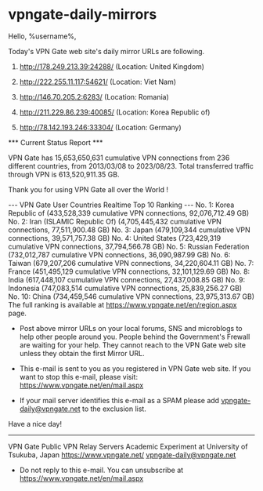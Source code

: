 # vpngate-daily-mirrors

Hello, %username%,

Today's VPN Gate web site's daily mirror URLs are following.

1. http://178.249.213.39:24288/
   (Location: United Kingdom)

2. http://222.255.11.117:54621/
   (Location: Viet Nam)

3. http://146.70.205.2:6283/
   (Location: Romania)

4. http://211.229.86.239:40085/
   (Location: Korea Republic of)

5. http://78.142.193.246:33304/
   (Location: Germany)


*** Current Status Report ***

VPN Gate has 15,653,650,631 cumulative VPN connections from 236 different countries, from 2013/03/08 to 2023/08/23.
Total transferred traffic through VPN is 613,520,911.35 GB.

Thank you for using VPN Gate all over the World !


--- VPN Gate User Countries Realtime Top 10 Ranking ---
No. 1: Korea Republic of (433,528,339 cumulative VPN connections, 92,076,712.49 GB)
No. 2: Iran (ISLAMIC Republic Of) (4,705,445,432 cumulative VPN connections, 77,511,900.48 GB)
No. 3: Japan (479,109,344 cumulative VPN connections, 39,571,757.38 GB)
No. 4: United States (723,429,319 cumulative VPN connections, 37,794,566.78 GB)
No. 5: Russian Federation (732,012,787 cumulative VPN connections, 36,090,987.99 GB)
No. 6: Taiwan (679,207,206 cumulative VPN connections, 34,220,604.11 GB)
No. 7: France (451,495,129 cumulative VPN connections, 32,101,129.69 GB)
No. 8: India (617,448,107 cumulative VPN connections, 27,437,008.85 GB)
No. 9: Indonesia (747,083,514 cumulative VPN connections, 25,839,256.27 GB)
No. 10: China (734,459,546 cumulative VPN connections, 23,975,313.67 GB)
The full ranking is available at https://www.vpngate.net/en/region.aspx page.


* Post above mirror URLs on your local forums, SNS and microblogs
  to help other people around you.
  People behind the Government's Frewall are waiting for your help.
  They cannot reach to the VPN Gate web site
  unless they obtain the first Mirror URL.

* This e-mail is sent to you as you registered in VPN Gate web site.
  If you want to stop this e-mail, please visit:
  https://www.vpngate.net/en/mail.aspx

* If your mail server identifies this e-mail as a SPAM
  please add vpngate-daily@vpngate.net to the exclusion list.

Have a nice day!

------------------------------------------------------
VPN Gate Public VPN Relay Servers
Academic Experiment at University of Tsukuba, Japan
https://www.vpngate.net/
vpngate-daily@vpngate.net
* Do not reply to this e-mail.
  You can unsubscribe at https://www.vpngate.net/en/mail.aspx


